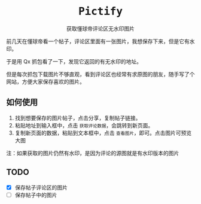 <h1 align='center'>
   <samp> Pictify </samp>
</h1>
<p align = 'center'>
  <samp> 获取懂球帝评论区无水印图片 </samp>
</p>

前几天在懂球帝看一个帖子，评论区里面有一张图片，我想保存下来，但是它有水印。

于是用 Qx 抓包看了一下，发现它返回的有无水印的地址。

但是每次抓包下载图片不够直观，看到评论区也经常有求原图的朋友，随手写了个网站，方便大家保存喜欢的图片。

## 如何使用

1. 找到想要保存的图片帖子，点击分享，复制帖子链接。
2. 粘贴地址到输入框中，点击 `获取评论数据`，会跳转到新页面。
3. 复制新页面的数据，粘贴到文本框中，点击 `查看图片`，即可。点击图片可预览大图

注：如果获取的图片仍然有水印，是因为评论的源图就是有水印版本的图片

## TODO

- [x] 保存帖子评论区的图片
- [ ] 保存帖子中的图片
